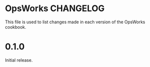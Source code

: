 # OpsWorks CHANGELOG

This file is used to list changes made in each version of the OpsWorks cookbook.

# 0.1.0

Initial release.

